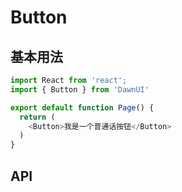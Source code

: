 # Button

## 基本用法

```js
import React from 'react';
import { Button } from 'DawnUI'

export default function Page() {
  return (
    <Button>我是一个普通话按钮</Button>
  )
}
```
## API

